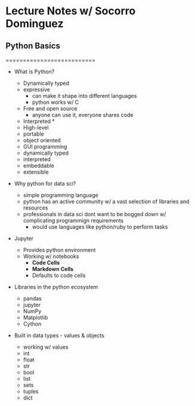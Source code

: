 # Lecture Notes w/ Socorro Dominguez

## Python Basics
==========================

* What is Python?
    * Dynamically typed
    * expressive
        * can make it shape into different languages
        * python works w/ C
    * Free and open source
        * anyone can use it, everyone shares code
    * Interpreted
        * 
    * High-level
    * portable
    * object oriented
    * GUI programming
    * dynamically typed
    * interpreted
    * embeddable
    * extensible

* Why python for data sci?
    * simple programming language
    * python has an active community w/ a vast selection of libraries and resources
    * professionals in data sci dont want to be bogged down w/ complicating programmign requirements
        * would use languages like python/ruby to perform tasks 

* Jupyter
    * Provides python environment
    * Working w/ notebooks
        * **Code Cells**
        * **Markdown Cells**
        * Defaults to code cells 

* Libraries in the python ecosystem
    * pandas
    * jupyter
    * NumPy
    * Matplotlib
    * Cython

* Built in data types - values & objects
    * working w/ values
    * int
    * float
    * str
    * bool
    * list
    * sets
    * tuples
    * dict
